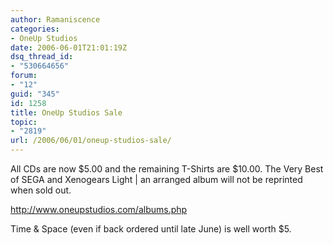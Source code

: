 ```yaml
---
author: Ramaniscence
categories:
- OneUp Studios
date: 2006-06-01T21:01:19Z
dsq_thread_id:
- "530664656"
forum:
- "12"
guid: "345"
id: 1258
title: OneUp Studios Sale
topic:
- "2819"
url: /2006/06/01/oneup-studios-sale/
---
```


All CDs are now $5.00 and the remaining T-Shirts are $10.00. The Very Best of SEGA and Xenogears Light | an arranged album will not be reprinted when sold out. 

<http://www.oneupstudios.com/albums.php>

Time & Space (even if back ordered until late June) is well worth $5.